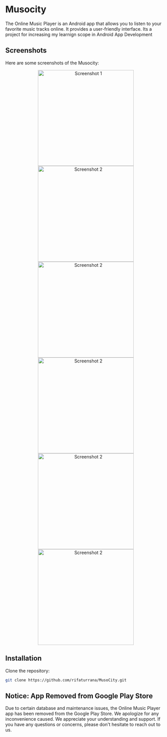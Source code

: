 # Musocity

The Online Music Player is an Android app that allows you to listen to your favorite music tracks online. It provides a user-friendly interface. Its a project for increasing my learnign scope in Android App Development

## Screenshots

Here are some screenshots of the Musocity:
<div align="center">
  <img src="screenshots/screen_1.png" alt="Screenshot 1" width="300"/>
  <img src="screenshots/screen_2.png" alt="Screenshot 2" width="300"/>
  <img src="screenshots/screen_3.png" alt="Screenshot 2" width="300"/>
  <img src="screenshots/screen_4.png" alt="Screenshot 2" width="300"/>
  <img src="screenshots/screen_5.png" alt="Screenshot 2" width="300"/>
  <img src="screenshots/screen_6.png" alt="Screenshot 2" width="300"/>
</div>

## Installation

Clone the repository:

```bash
git clone https://github.com/rifaturrana/MusoCity.git
```
## Notice: App Removed from Google Play Store
Due to certain database and maintenance issues, the Online Music Player app has been removed from the Google Play Store. We apologize for any inconvenience caused.
We appreciate your understanding and support. If you have any questions or concerns, please don't hesitate to reach out to us.
